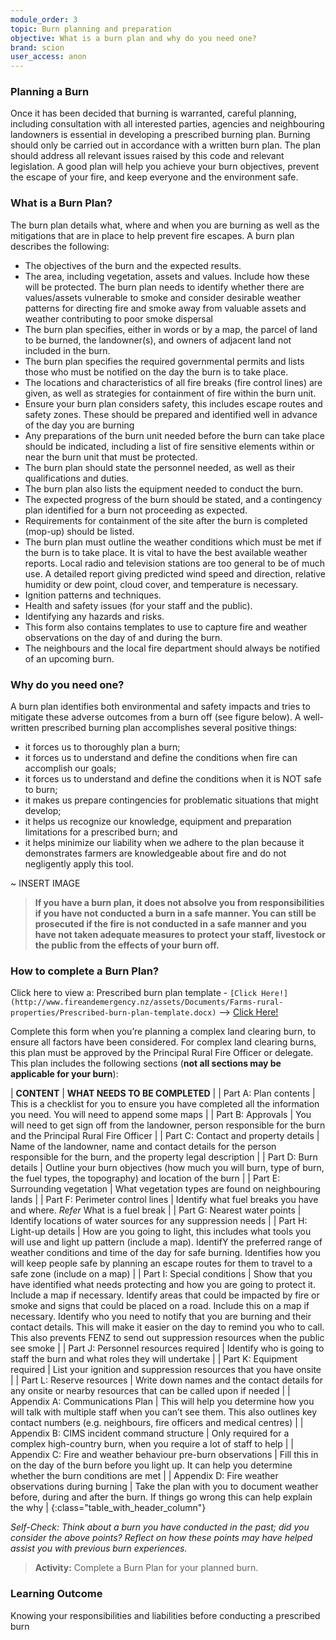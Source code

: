 ```yaml
---
module_order: 3
topic: Burn planning and preparation
objective: What is a burn plan and why do you need one?
brand: scion
user_access: anon
---
```

### Planning a Burn 

Once it has been decided that burning is warranted, careful planning, including consultation with all interested parties, agencies and neighbouring landowners is essential in developing a prescribed burning plan. Burning should only be carried out in accordance with a written burn plan. The plan should address all relevant issues raised by this code and relevant legislation. A good plan will help you achieve your burn objectives, prevent the escape of your fire, and keep everyone and the environment safe.

### What is a Burn Plan?

The burn plan details what, where and when you are burning as well as the mitigations that are in place to help prevent fire escapes.  A burn plan describes the following:
* The objectives of the burn and the expected results.
* The area, including vegetation, assets and values. Include how these will be protected. The burn plan needs to identify whether there are values/assets vulnerable to smoke and consider desirable weather patterns for directing fire and smoke away from valuable assets and weather contributing to poor smoke dispersal
* The burn plan specifies, either in words or by a map, the parcel of land to be burned, the landowner(s), and owners of adjacent land not included in the burn.
* The burn plan specifies the required governmental permits and lists those who must be notified on the day the burn is to take place. 
* The locations and characteristics of all fire breaks (fire control lines) are given, as well as strategies for containment of fire within the burn unit. 
* Ensure your burn plan considers safety, this includes escape routes and safety zones. These should be prepared and identified well in advance of the day you are burning
* Any preparations of the burn unit needed before the burn can take place should be indicated, including a list of fire sensitive elements within or near the burn unit that must be protected. 
* The burn plan should state the personnel needed, as well as their qualifications and duties. 
* The burn plan also lists the equipment needed to conduct the burn. 
* The expected progress of the burn should be stated, and a contingency plan identified for a burn not proceeding as expected. 
* Requirements for containment of the site after the burn is completed (mop-up) should be listed. 
* The burn plan must outline the weather conditions which must be met if the burn is to take place. It is vital to have the best available weather reports. Local radio and television stations are too general to be of much use. A detailed report giving predicted wind speed and direction, relative humidity or dew point, cloud cover, and temperature is necessary.
* Ignition patterns and techniques.
* Health and safety issues (for your staff and the public).
* Identifying any hazards and risks.
* This form also contains templates to use to capture fire and weather observations on the day of and during the burn.
* The neighbours and the local fire department should always be notified of an upcoming burn.


### Why do you need one?

A burn plan identifies both environmental and safety impacts and tries to mitigate these adverse outcomes from a burn off (see figure below).   A well-written prescribed burning plan accomplishes several positive things: 
* it forces us to thoroughly plan a burn; 
* it forces us to understand and define the conditions when fire can accomplish our goals;
* it forces us to understand and define the conditions when it is NOT safe to burn; 
* it makes us prepare contingencies for problematic situations that might develop; 
* it helps us recognize our knowledge, equipment and preparation limitations for a prescribed burn; and 
* it helps minimize our liability when we adhere to the plan because it demonstrates farmers are knowledgeable about fire and do not negligently apply this tool.

~ INSERT IMAGE

>**If you have a burn plan, it does not absolve you from responsibilities if you have not conducted a burn in a safe manner. You can still be prosecuted if the fire is not conducted in a safe manner and you have not taken adequate measures to protect your staff, livestock or the public from the effects of your burn off.**

### How to complete a Burn Plan?

Click here to view a: Prescribed burn plan template - `[Click Here!](http://www.fireandemergency.nz/assets/Documents/Farms-rural-properties/Prescribed-burn-plan-template.docx)` --> [Click Here!](http://www.fireandemergency.nz/assets/Documents/Farms-rural-properties/Prescribed-burn-plan-template.docx)

Complete this form when you’re planning a complex land clearing burn, to ensure all factors have been considered. For complex land clearing burns, this plan must be approved by the Principal Rural Fire Officer or delegate. This plan includes the following sections (**not all sections may be applicable for your burn**):

| **CONTENT**             | **WHAT NEEDS TO BE COMPLETED** |
| Part A: Plan contents  | This is a checklist for you to ensure you have completed all the information you need.  You will need to append some maps |
| Part B: Approvals    | You will need to get sign off from the landowner, person responsible for the burn and the Principal Rural Fire Officer |
| Part C: Contact and property details           | Name of the landowner, name and contact details for the person responsible for the burn, and the property legal description |
| Part D: Burn details | Outline your burn objectives (how much you will burn, type of burn, the fuel types, the topography) and location of the burn |
| Part E: Surrounding vegetation             | What vegetation types are found on neighbouring lands |
| Part F: Perimeter control lines               | Identify what fuel breaks you have and where. *Refer* What is a fuel break |
| Part G: Nearest water points               | Identify locations of water sources for any suppression needs |
| Part H: Light-up details             | How are you going to light, this includes what tools you will use and light up pattern (include a map). IdentifY the preferred range of weather conditions and time of the day for safe burning. Identifies how you will keep people safe by planning an escape routes for them to travel to a safe zone (include on a map) |
| Part I: Special conditions      | Show that you have identified what needs protecting and how you are going to protect it.  Include a map if necessary. Identify areas that could be impacted by fire or smoke and signs that could be placed on a road. Include this on a map if necessary. Identify who you need to notify that you are burning and their contact details. This will make it easier on the day to remind you who to call. This also prevents FENZ to send out suppression resources when the public see smoke |
| Part J: Personnel resources required    | Identify who is going to staff the burn and what roles they will undertake |
| Part K: Equipment required   | List your ignition and suppression resources that you have onsite |
| Part L: Reserve resources   | Write down names and the contact details for any onsite or nearby resources that can be called upon if needed |
| Appendix A: Communications Plan | This will help you determine how you will talk with multiple staff when you can’t see them. This also outlines key contact numbers (e.g. neighbours, fire officers and medical centres) |
| Appendix B: CIMS incident command structure | Only required for a complex high-country burn, when you require a lot of staff to help |
| Appendix C: Fire and weather behaviour pre-burn observations  | Fill this in on the day of the burn before you light up. It can help you determine whether the burn conditions are met |
| Appendix D: Fire weather observations during burning     | Take the plan with you to document weather before, during and after the burn. If things go wrong this can help explain the why |
{:class="table_with_header_column"}



_Self-Check: Think about a burn you have conducted in the past; did you consider the above points? Reflect on how these points may have helped assist you with previous burn experiences._

>__Activity:__
    Complete a Burn Plan for your planned burn. 

### Learning Outcome
Knowing your responsibilities and liabilities before conducting a prescribed burn


